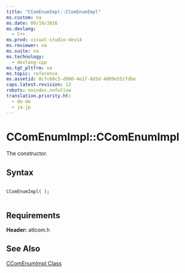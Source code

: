 ```yaml
---
title: "CComEnumImpl::CComEnumImpl"
ms.custom: na
ms.date: 09/19/2016
ms.devlang: 
  - C++
ms.prod: visual-studio-dev14
ms.reviewer: na
ms.suite: na
ms.technology: 
  - devlang-cpp
ms.tgt_pltfrm: na
ms.topic: reference
ms.assetid: 8cfc68c5-d980-4e1f-8d3d-4009e551fdbe
caps.latest.revision: 12
robots: noindex,nofollow
translation.priority.ht: 
  - de-de
  - ja-jp
---
```

# CComEnumImpl::CComEnumImpl
The constructor.  
  
## Syntax  
  
```  
  
CComEnumImpl( );  
  
```  
  
## Requirements  
 **Header:** atlcom.h  
  
## See Also  
 [CComEnumImpl Class](../vs140/CComEnumImpl-Class.md)